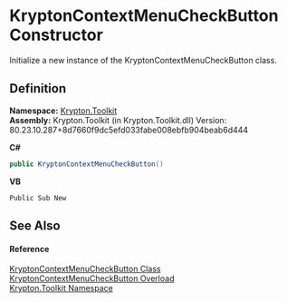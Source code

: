 # KryptonContextMenuCheckButton Constructor


Initialize a new instance of the KryptonContextMenuCheckButton class.



## Definition
**Namespace:** <a href="79d2eac2-21f4-54ff-7552-b20c33c30600.md">Krypton.Toolkit</a>  
**Assembly:** Krypton.Toolkit (in Krypton.Toolkit.dll) Version: 80.23.10.287+8d7660f9dc5efd033fabe008ebfb904beab6d444

**C#**
``` C#
public KryptonContextMenuCheckButton()
```
**VB**
``` VB
Public Sub New
```



## See Also


#### Reference
<a href="bd02d6b1-ae1e-f6a7-463e-79ef3ae0cc29.md">KryptonContextMenuCheckButton Class</a>  
<a href="d7891549-e5cf-068d-19c5-254ee1593ae2.md">KryptonContextMenuCheckButton Overload</a>  
<a href="79d2eac2-21f4-54ff-7552-b20c33c30600.md">Krypton.Toolkit Namespace</a>  
